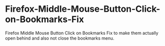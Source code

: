# Firefox-Middle-Mouse-Button-Click-on-Bookmarks-Fix
Firefox Middle Mouse Button Click on Bookmarks Fix to make them actually open behind and also not close the bookmarks menu.
